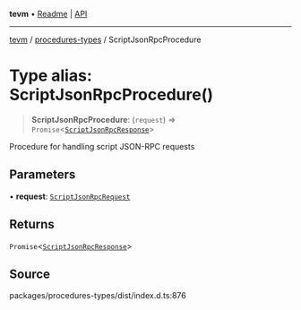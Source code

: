 **tevm** • [Readme](../../README.md) \| [API](../../modules.md)

***

[tevm](../../README.md) / [procedures-types](../README.md) / ScriptJsonRpcProcedure

# Type alias: ScriptJsonRpcProcedure()

> **ScriptJsonRpcProcedure**: (`request`) => `Promise`\<[`ScriptJsonRpcResponse`](ScriptJsonRpcResponse.md)\>

Procedure for handling script JSON-RPC requests

## Parameters

• **request**: [`ScriptJsonRpcRequest`](ScriptJsonRpcRequest.md)

## Returns

`Promise`\<[`ScriptJsonRpcResponse`](ScriptJsonRpcResponse.md)\>

## Source

packages/procedures-types/dist/index.d.ts:876
